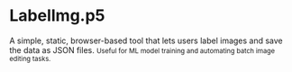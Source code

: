 
# LabelImg.p5

A simple, static, browser-based tool that lets users label images and save the data as JSON files.
<small>Useful for ML model training and automating batch image editing tasks.</small>


